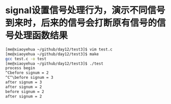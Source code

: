 # signal设置信号处理行为，演示不同信号到来时，后来的信号会打断原有信号的信号处理函数结果
```bash
[me@xiaoyehua ~/github/day12/test3]$ vim test.c 
[me@xiaoyehua ~/github/day12/test3]$ make
gcc test.c -o test
[me@xiaoyehua ~/github/day12/test3]$ ./test 
process begin
^Cbefore signum = 2
^C^\before signum = 3
after signum = 3
after signum = 2
before signum = 2
after signum = 2

```
